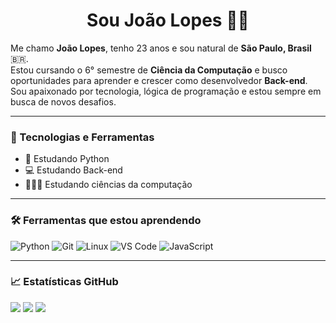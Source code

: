 <h1 align="center">Sou João Lopes 👊🏻 </h1>

Me chamo **João Lopes**, tenho 23 anos e sou natural de **São Paulo, Brasil** 🇧🇷.  
Estou cursando o 6° semestre de **Ciência da Computação** e busco oportunidades para aprender e crescer como desenvolvedor **Back-end**.  
Sou apaixonado por tecnologia, lógica de programação e estou sempre em busca de novos desafios. 

---

### 🚀 Tecnologias e Ferramentas

- 🐍 Estudando Python
- 💻 Estudando Back-end
- 👩🏻‍💻 Estudando ciências da computação

---

### 🛠️ Ferramentas que estou aprendendo

![Python](https://img.shields.io/badge/-Python-3776AB?style=flat&logo=python&logoColor=white)
![Git](https://img.shields.io/badge/-Git-F05032?style=flat&logo=git&logoColor=white)
![Linux](https://img.shields.io/badge/-Linux-FCC624?style=flat&logo=linux&logoColor=black)
![VS Code](https://img.shields.io/badge/-VS%20Code-007ACC?style=flat&logo=visual-studio-code&logoColor=white)
![JavaScript](https://img.shields.io/badge/-JavaScript-fceabb?style=flat&logo=javascript&logoColor=black)

---

### 📈 Estatísticas GitHub

<p align="center">
  <!-- cole os 3 <img src=... /> aqui -->
</p>

<!-- GitHub Stats -->
<img src="https://github-readme-stats.vercel.app/api?username=joaosilveiralopes&show_icons=true&title_color=FF4500&text_color=AAAAAA&icon_color=B22222&bg_color=1A1A1A&border_color=8B0000" />

<!-- Streak Stats -->
<img src="https://github-readme-streak-stats.herokuapp.com/?user=joaosilveiralopes&theme=dark&hide_border=false&ring=FF4500&fire=FF6347&currStreakLabel=B22222&sideNums=AAAAAA&dates=666666&background=1A1A1A" />

<!-- Top Languages -->
<img src="https://github-readme-stats.vercel.app/api/top-langs/?username=joaosilveiralopes&layout=compact&title_color=FF4500&text_color=AAAAAA&bg_color=1A1A1A&border_color=8B0000" />

